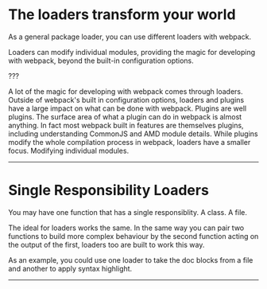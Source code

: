 # The loaders transform your world

As a general package loader, you can use different loaders with webpack.

Loaders can modify individual modules, providing the magic for developing with webpack, beyond the built-in configuration options.

???

A lot of the magic for developing with webpack comes through loaders. Outside of webpack's built in configuration options, loaders and plugins have a large impact on what can be done with webpack. Plugins are well plugins. The surface area of what a plugin can do in webpack is almost anything. In fact most webpack built in features are themselves plugins, including understanding CommonJS and AMD module details. While plugins modify the whole compilation process in webpack, loaders have a smaller focus. Modifying individual modules.

---

# Single Responsibility Loaders

You may have one function that has a single responsiblity. A class. A file.

The ideal for loaders works the same. In the same way you can pair two functions to build more complex behaviour by the second function acting on the output of the first, loaders too are built to work this way.

As an example, you could use one loader to take the doc blocks from a file and another to apply syntax highlight.

---

#